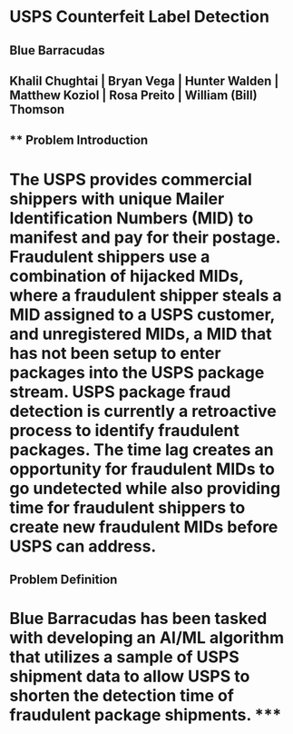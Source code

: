 # USPS Counterfeit Label Detection

## Blue Barracudas
## Khalil Chughtai | Bryan Vega | Hunter Walden | Matthew Koziol | Rosa Preito | William (Bill) Thomson

## ** Problem Introduction
# The USPS provides commercial shippers with unique Mailer Identification Numbers (MID) to manifest and pay for their postage.  Fraudulent shippers use a combination of hijacked MIDs, where a fraudulent shipper steals a MID assigned to a USPS customer, and unregistered MIDs, a MID that has not been setup to enter packages into the USPS package stream. USPS package fraud detection is currently a retroactive process to identify fraudulent packages.  The time lag creates an opportunity for fraudulent MIDs to go undetected while also providing time for fraudulent shippers to create new fraudulent MIDs before USPS can address.


## Problem Definition

# Blue Barracudas has been tasked with developing an AI/ML algorithm that utilizes a sample of USPS shipment data to allow USPS to shorten the detection time of fraudulent package shipments. ***

